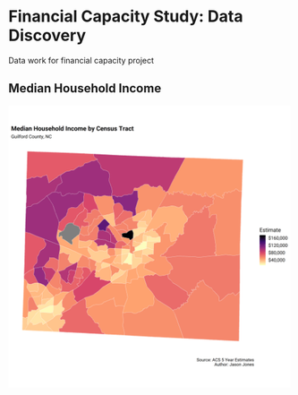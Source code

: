 # Financial Capacity Study: Data Discovery

Data work for financial capacity project

## Median Household Income

![mhi](https://github.com/jasonajones73/financial-capacity/blob/master/maps/mhi.png)